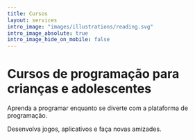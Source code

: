 ```yaml
---
title: Cursos
layout: services
intro_image: "images/illustrations/reading.svg"
intro_image_absolute: true
intro_image_hide_on_mobile: false
---
```


# Cursos de programação para crianças e adolescentes

Aprenda a programar enquanto se diverte com a plataforma de programação.

Desenvolva jogos, aplicativos e faça novas amizades.